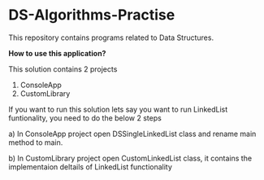 # DS-Algorithms-Practise
This repository contains programs related to Data Structures.

**How to use this application?**

This solution contains 2 projects
1) ConsoleApp
2) CustomLibrary

If you want to run this solution lets say you want to run LinkedList funtionality, you need to do the below 2 steps

a) In ConsoleApp project open DSSingleLinkedList class and rename main method to main.

b) In CustomLibrary project open CustomLinkedList class, it contains the implementaion deltails of LinkedList functionality 
